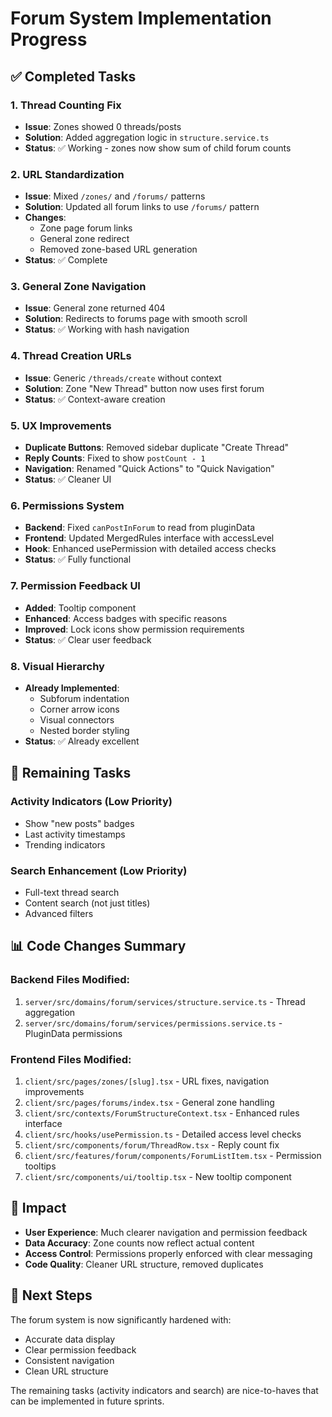 # Forum System Implementation Progress

## ✅ Completed Tasks

### 1. Thread Counting Fix
- **Issue**: Zones showed 0 threads/posts
- **Solution**: Added aggregation logic in `structure.service.ts`
- **Status**: ✅ Working - zones now show sum of child forum counts

### 2. URL Standardization
- **Issue**: Mixed `/zones/` and `/forums/` patterns
- **Solution**: Updated all forum links to use `/forums/` pattern
- **Changes**:
  - Zone page forum links
  - General zone redirect
  - Removed zone-based URL generation
- **Status**: ✅ Complete

### 3. General Zone Navigation
- **Issue**: General zone returned 404
- **Solution**: Redirects to forums page with smooth scroll
- **Status**: ✅ Working with hash navigation

### 4. Thread Creation URLs
- **Issue**: Generic `/threads/create` without context
- **Solution**: Zone "New Thread" button now uses first forum
- **Status**: ✅ Context-aware creation

### 5. UX Improvements
- **Duplicate Buttons**: Removed sidebar duplicate "Create Thread"
- **Reply Counts**: Fixed to show `postCount - 1`
- **Navigation**: Renamed "Quick Actions" to "Quick Navigation"
- **Status**: ✅ Cleaner UI

### 6. Permissions System
- **Backend**: Fixed `canPostInForum` to read from pluginData
- **Frontend**: Updated MergedRules interface with accessLevel
- **Hook**: Enhanced usePermission with detailed access checks
- **Status**: ✅ Fully functional

### 7. Permission Feedback UI
- **Added**: Tooltip component
- **Enhanced**: Access badges with specific reasons
- **Improved**: Lock icons show permission requirements
- **Status**: ✅ Clear user feedback

### 8. Visual Hierarchy
- **Already Implemented**:
  - Subforum indentation
  - Corner arrow icons
  - Visual connectors
  - Nested border styling
- **Status**: ✅ Already excellent

## 🔄 Remaining Tasks

### Activity Indicators (Low Priority)
- Show "new posts" badges
- Last activity timestamps
- Trending indicators

### Search Enhancement (Low Priority)
- Full-text thread search
- Content search (not just titles)
- Advanced filters

## 📊 Code Changes Summary

### Backend Files Modified:
1. `server/src/domains/forum/services/structure.service.ts` - Thread aggregation
2. `server/src/domains/forum/services/permissions.service.ts` - PluginData permissions

### Frontend Files Modified:
1. `client/src/pages/zones/[slug].tsx` - URL fixes, navigation improvements
2. `client/src/pages/forums/index.tsx` - General zone handling
3. `client/src/contexts/ForumStructureContext.tsx` - Enhanced rules interface
4. `client/src/hooks/usePermission.ts` - Detailed access level checks
5. `client/src/components/forum/ThreadRow.tsx` - Reply count fix
6. `client/src/features/forum/components/ForumListItem.tsx` - Permission tooltips
7. `client/src/components/ui/tooltip.tsx` - New tooltip component

## 🎯 Impact

- **User Experience**: Much clearer navigation and permission feedback
- **Data Accuracy**: Zone counts now reflect actual content
- **Access Control**: Permissions properly enforced with clear messaging
- **Code Quality**: Cleaner URL structure, removed duplicates

## 🚀 Next Steps

The forum system is now significantly hardened with:
- Accurate data display
- Clear permission feedback
- Consistent navigation
- Clean URL structure

The remaining tasks (activity indicators and search) are nice-to-haves that can be implemented in future sprints.